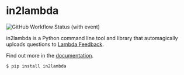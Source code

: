 # in2lambda

![GitHub Workflow Status (with event)](https://img.shields.io/github/actions/workflow/status/lambda-feedback/in2lambda/deploy-docs.yml?style=flat-square&logo=github&label=docs)

in2lambda is a Python command line tool and library that automagically uploads questions to [Lambda Feedback](https://lambdafeedback.com/).

Find out more in the [documentation](https://lambda-feedback.github.io/in2lambda/).

```
$ pip install in2lambda
```
